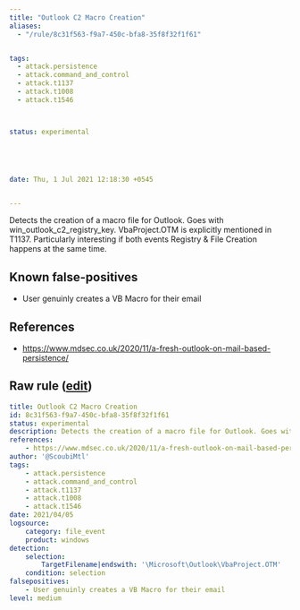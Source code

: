 ```yaml
---
title: "Outlook C2 Macro Creation"
aliases:
  - "/rule/8c31f563-f9a7-450c-bfa8-35f8f32f1f61"


tags:
  - attack.persistence
  - attack.command_and_control
  - attack.t1137
  - attack.t1008
  - attack.t1546



status: experimental





date: Thu, 1 Jul 2021 12:18:30 +0545


---
```


Detects the creation of a macro file for Outlook. Goes with win_outlook_c2_registry_key. VbaProject.OTM is explicitly mentioned in T1137. Particularly interesting if both events Registry & File Creation happens at the same time.

<!--more-->


## Known false-positives

* User genuinly creates a VB Macro for their email



## References

* https://www.mdsec.co.uk/2020/11/a-fresh-outlook-on-mail-based-persistence/


## Raw rule ([edit](https://github.com/SigmaHQ/sigma/edit/master/rules/windows/file_event/file_event_win_outlook_c2_macro_creation.yml))
```yaml
title: Outlook C2 Macro Creation
id: 8c31f563-f9a7-450c-bfa8-35f8f32f1f61
status: experimental
description: Detects the creation of a macro file for Outlook. Goes with win_outlook_c2_registry_key. VbaProject.OTM is explicitly mentioned in T1137. Particularly interesting if both events Registry & File Creation happens at the same time. 
references:
    - https://www.mdsec.co.uk/2020/11/a-fresh-outlook-on-mail-based-persistence/
author: '@ScoubiMtl'
tags:
    - attack.persistence
    - attack.command_and_control
    - attack.t1137
    - attack.t1008
    - attack.t1546
date: 2021/04/05
logsource:
    category: file_event
    product: windows
detection:
    selection:        
        TargetFilename|endswith: '\Microsoft\Outlook\VbaProject.OTM'
    condition: selection
falsepositives:
    - User genuinly creates a VB Macro for their email
level: medium

```
